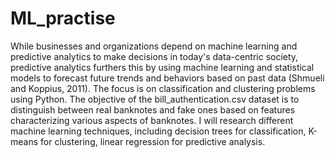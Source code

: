 # ML_practise
While businesses and organizations depend on machine learning and predictive analytics to make decisions in today's data-centric society, predictive analytics furthers this by using machine learning and statistical models to forecast future trends and behaviors based on past data (Shmueli and Koppius, 2011).
The focus is on classification and clustering problems using Python. The objective of the bill_authentication.csv dataset is to distinguish between real banknotes and fake ones based on features characterizing various aspects of banknotes. I will research different machine learning techniques, including decision trees for classification, K-means for clustering, linear regression for predictive analysis.
